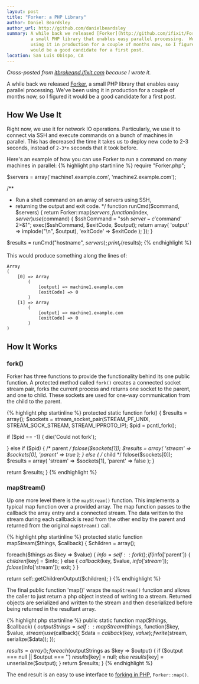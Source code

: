 ```yaml
---
layout: post
title: "Forker: a PHP Library"
author: Daniel Beardsley
author_url: http://github.com/danielbeardsley
summary: A while back we released [Forker](http://github.com/ifixit/Forker),
         a small PHP library that enables easy parallel processing.  We've been
         using it in production for a couple of months now, so I figured it
         would be a good candidate for a first post.
location: San Luis Obispo, CA
---
```


_Cross-posted from
[itbrokeand.ifixit.com](http://itbrokeand.ifixit.com/2012/07/25/using-forker.html)
because I wrote it._

A while back we released [Forker](http://github.com/ifixit/Forker), a small PHP
library that enables easy parallel processing.  We've been using it in
production for a couple of months now, so I figured it would be a good
candidate for a first post.

How We Use It
-------------
Right now, we use it for network IO operations.  Particularly, we use it to
connect via SSH and execute commands on a bunch of machines in parallel.  This
has decreased the time it takes us to deploy new code to 2-3 seconds, instead
of `2-3*n` seconds that it took before.

Here's an example of how you can use Forker to run a command on many machines
in parallel:
{% highlight php startinline %}
require "Forker.php";

$servers = array('machine1.example.com', 'machine2.example.com');

/**
 * Run a shell command on an array of servers using SSH,
 * returning the output and exit code.
 */
function runCmd($command, $servers) {
    return Forker::map($servers,
    function($index, $server) use ($command) {
        $sshCommand = "ssh $server -c '$command' 2>&1";
        exec($sshCommand, $exitCode, $output);
        return array(
            'output' => implode("\n", $output),
            'exitCode' => $exitCode
        );
    });
}

$results = runCmd("hostname", $servers);
print_r($results);
{% endhighlight %}

This would produce something along the lines of:

    Array
    (
        [0] => Array
            (
                [output] => machine1.example.com
                [exitCode] => 0
            )
        [1] => Array
            (
                [output] => machine1.example.com
                [exitCode] => 0
            )
    )


How It Works
------------

### fork()

Forker has three functions to provide the functionality
behind its one public function.  A protected method called
`fork()` creates a connected socket stream pair, forks the current
process and returns one socket to the parent, and one to
child. These sockets are used for one-way communication from
the child to the parent.

{% highlight php startinline %}
protected static function fork() {
   $results = array();
   $sockets = stream_socket_pair(STREAM_PF_UNIX,
                                 STREAM_SOCK_STREAM,
                                 STREAM_IPPROTO_IP);
   $pid     = pcntl_fork();

   if ($pid == -1) {
      die('Could not fork');

   } else if ($pid) {
        /* parent */
       fclose($sockets[1]);
       $results = array(
          'stream' => $sockets[0],
          'parent' => true
       );
   } else {
       /* child */
       fclose($sockets[0]);
       $results = array(
          'stream' => $sockets[1],
          'parent' => false
       );
   }

   return $results;
}
{% endhighlight %}


### mapStream()

Up one more level there is the `mapStream()` function.
This implements a typical map function over a provided array.
The map function passes to the callback the array entry and a connected stream.
The data written to the stream during each callback is read
from the other end by the parent and returned from the original
`mapStream()` call.

{% highlight php startinline %}
protected static function mapStream($things, $callback) {
   $children = array();

   foreach($things as $key => $value) {
      $info = self::fork();
      if ($info['parent']) {
         $children[$key] = $info;
      } else {
         $callback($key, $value, $info['stream']);
         fclose($info['stream']);
         exit;
      }
   }

   return self::getChildrenOutput($children);
}
{% endhighlight %}

The final public function 'map()' wraps the `mapStream()`
function and allows the caller to just return a php
object instead of writing to a stream.  Returned objects are serialized
and written to the stream and then deserialized before being returned
in the resultant array.

{% highlight php startinline %}
public static function map($things, $callback) {
   $outputStrings = self::mapStream($things,
   function($key, $value, $stream) use ($callback){
      $data = $callback($key, $value);
      fwrite($stream, serialize($data));
   });

   $results = array();
   foreach ($outputStrings as $key => $output) {
      if ($output === null || $output === '')
         $results[$key] = null;
      else
         $results[$key] = unserialize($output);
   }
   return $results;
}
{% endhighlight %}

The end result is an easy to use interface to [forking in
PHP](https://github.com/iFixit/forker), `Forker::map()`.

